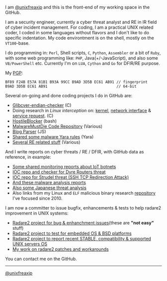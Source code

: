 I am [@unixfreaxjp](https://github.com/unixfreaxjp) and this is the front-end of my working space in the GitHub.

I am a security engineer, currently a cyber threat analyst and RE in IR field of cyber incident management. For coding, I am a practical UNIX related coder, I coded in some languages without flavors and I don't like to do specific indentation. My code environtment is on the shell, mostly on the `VT100`-base.

I do programming in: `Perl`, Shell scripts, `C`, `Python`, `Assembler` or a bit of `Ruby`, with some web programming like: `PHP`, Java(+/-JavaScript), and also some `VB/PowerShell` etc. Currently I'm on `LUA`, `Cython` and `Go` for DFIR/RE purpose.

My [PGP](https://keybase.io/unixfreaxjp#show-public):
```
BF89 F24B E57A 81B1 B93A 99CC B9AD 3D5B EC61 AB91 // fingerprint
B9AD 3D5B EC61 AB91                               // 64-bit
```
Several on-going and done coding projects I do in GitHub are:
- [Glibcver-endian-checker](https://unixfreaxjp.github.io/glibcver-endian-checker/) (C)
- Doing research in *Linux interception* on: [kernel](https://github.com/unixfreaxjp/dev/tree/master/kernel_interception), [network interface](https://github.com/unixfreaxjp/dev/tree/master/network_interception) & [service request](https://github.com/unixfreaxjp/dev/tree/master/request_interception). (C)
- [HostileBlocker](https://unixfreaxjp.github.io/HostileBlocker/) (bash)
- [MalwareMustDie Code Repository](https://unixfreaxjp.github.io/malwaremustdie/) (Various)
- [Blog Parser](https://github.com/unixfreaxjp/unixfreaxjp.github.io/blob/master/scripts/arc_parser.js) (JS)
- [Shared some malware Yara rules](https://github.com/unixfreaxjp/dev/blob/master/others/SharedYaraRules.md) (Yara)
- [Several RE related stuff](https://github.com/unixfreaxjp/dev/blob/master/NixDFIR_ReverseEngineeringCodes/ReadMe.md) (Various)

And I write reports on cyber threats / RE / DFIR, with GitHub data as reference, in example:
- [Some shared monitoring reports about IoT botnets](https://github.com/unixfreaxjp/malwaremustdie/blob/master/etc/IoT_Botnet_Monitoring_Report.md)
- [IOC repo and checker for Dyre Routers threat](http://unixfreaxjp.github.io/dyrerouters/ )
- [IOC repo for Strudel threat (SSH TCP Redirection Attack)](https://unixfreaxjp.github.io/Strudels_Attack/)
- [And these malware analysis reports](https://blog.malwaremustdie.org/)
- [Also some Japanese threat analysis](https://blog.0day.jp/)
- Also links from my Linux and `ELF` malicious binary research [repository](https://old.reddit.com/r/LinuxMalware/) I've focused since 2010.

I am now a committer to issue bugfix, enhancements & tests to help radare2 improvement in UNIX systems:
- [Radare2 project for bug & enhanchment issues](https://github.com/radareorg/radare2/issues?q=is%3Aissue+is%3Aall+unixfreaxjp+)(these are **"not easy"** stuff)
- [Radare2 project to test for embedded OS & BSD platforms](https://github.com/unixfreaxjp/malwaremustdie/tree/master/radare2test)
- [Radare2 project to report recent STABLE, compatibility & supported UNIX servers OS](https://github.com/unixfreaxjp/r2jp/blob/master/UNIXServerCompatibilityReportEN.md) 
- [My work on radare2 patches and workarounds](https://github.com/unixfreaxjp/malwaremustdie/tree/master/radare2stuff)

You can contact me on the GitHub.

---
[@unixfreaxjp](https://github.com/unixfreaxjp)
